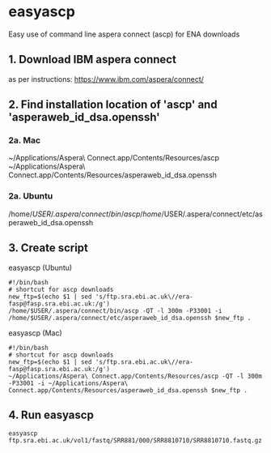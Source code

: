 # easyascp
Easy use of command line aspera connect (ascp) for ENA downloads

## 1. Download IBM aspera connect
as per instructions: https://www.ibm.com/aspera/connect/
## 2. Find installation location of 'ascp' and 'asperaweb_id_dsa.openssh'
### 2a. Mac
~/Applications/Aspera\ Connect.app/Contents/Resources/ascp
~/Applications/Aspera\ Connect.app/Contents/Resources/asperaweb_id_dsa.openssh

### 2a. Ubuntu
 /home/$USER/.aspera/connect/bin/ascp
 /home/$USER/.aspera/connect/etc/asperaweb_id_dsa.openssh

## 3. Create script
easyascp (Ubuntu)
```
#!/bin/bash
# shortcut for ascp downloads
new_ftp=$(echo $1 | sed 's/ftp.sra.ebi.ac.uk\//era-fasp@fasp.sra.ebi.ac.uk:/g')
/home/$USER/.aspera/connect/bin/ascp -QT -l 300m -P33001 -i /home/$USER/.aspera/connect/etc/asperaweb_id_dsa.openssh $new_ftp .
```
easyascp (Mac)
```
#!/bin/bash
# shortcut for ascp downloads
new_ftp=$(echo $1 | sed 's/ftp.sra.ebi.ac.uk\//era-fasp@fasp.sra.ebi.ac.uk:/g')
~/Applications/Aspera\ Connect.app/Contents/Resources/ascp -QT -l 300m -P33001 -i ~/Applications/Aspera\ Connect.app/Contents/Resources/asperaweb_id_dsa.openssh $new_ftp .
```
## 4. Run easyascp
`easyascp ftp.sra.ebi.ac.uk/vol1/fastq/SRR881/000/SRR8810710/SRR8810710.fastq.gz`
